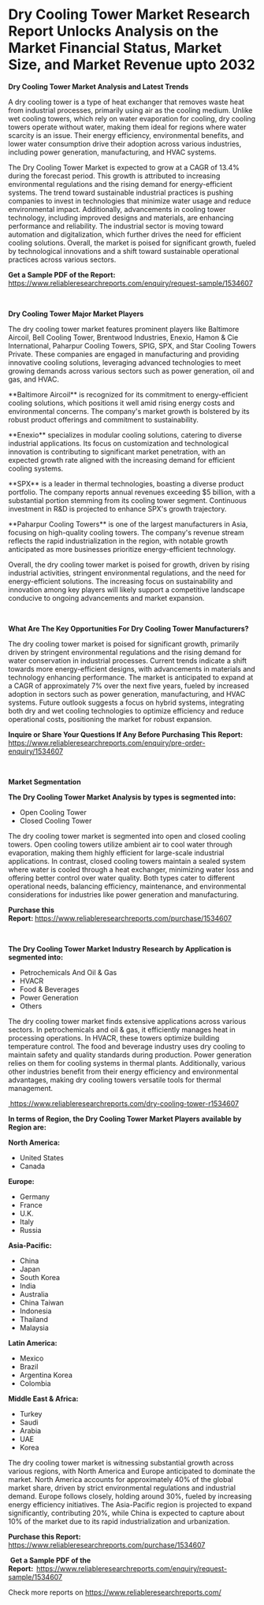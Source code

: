 <p><h1>Dry Cooling Tower Market Research Report Unlocks Analysis on the Market Financial Status, Market Size, and Market Revenue upto 2032</h1></p><p><strong>Dry Cooling Tower Market Analysis and Latest Trends</strong></p>
<p><p>A dry cooling tower is a type of heat exchanger that removes waste heat from industrial processes, primarily using air as the cooling medium. Unlike wet cooling towers, which rely on water evaporation for cooling, dry cooling towers operate without water, making them ideal for regions where water scarcity is an issue. Their energy efficiency, environmental benefits, and lower water consumption drive their adoption across various industries, including power generation, manufacturing, and HVAC systems.</p><p>The Dry Cooling Tower Market is expected to grow at a CAGR of 13.4% during the forecast period. This growth is attributed to increasing environmental regulations and the rising demand for energy-efficient systems. The trend toward sustainable industrial practices is pushing companies to invest in technologies that minimize water usage and reduce environmental impact. Additionally, advancements in cooling tower technology, including improved designs and materials, are enhancing performance and reliability. The industrial sector is moving toward automation and digitalization, which further drives the need for efficient cooling solutions. Overall, the market is poised for significant growth, fueled by technological innovations and a shift toward sustainable operational practices across various sectors.</p></p>
<p><strong>Get a Sample PDF of the Report:&nbsp;</strong> <a href="https://www.reliableresearchreports.com/enquiry/request-sample/1534607?utm_campaign=3059&utm_medium=2&utm_source=Github&utm_content=ia&utm_term=08042025&utm_id=dry-cooling-tower">https://www.reliableresearchreports.com/enquiry/request-sample/1534607</a></p>
<p>&nbsp;</p>
<p><strong>Dry Cooling Tower Major Market Players</strong></p>
<p><p>The dry cooling tower market features prominent players like Baltimore Aircoil, Bell Cooling Tower, Brentwood Industries, Enexio, Hamon & Cie International, Paharpur Cooling Towers, SPIG, SPX, and Star Cooling Towers Private. These companies are engaged in manufacturing and providing innovative cooling solutions, leveraging advanced technologies to meet growing demands across various sectors such as power generation, oil and gas, and HVAC.</p><p>**Baltimore Aircoil** is recognized for its commitment to energy-efficient cooling solutions, which positions it well amid rising energy costs and environmental concerns. The company's market growth is bolstered by its robust product offerings and commitment to sustainability.</p><p>**Enexio** specializes in modular cooling solutions, catering to diverse industrial applications. Its focus on customization and technological innovation is contributing to significant market penetration, with an expected growth rate aligned with the increasing demand for efficient cooling systems.</p><p>**SPX** is a leader in thermal technologies, boasting a diverse product portfolio. The company reports annual revenues exceeding $5 billion, with a substantial portion stemming from its cooling tower segment. Continuous investment in R&D is projected to enhance SPX's growth trajectory.</p><p>**Paharpur Cooling Towers** is one of the largest manufacturers in Asia, focusing on high-quality cooling towers. The company's revenue stream reflects the rapid industrialization in the region, with notable growth anticipated as more businesses prioritize energy-efficient technology.</p><p>Overall, the dry cooling tower market is poised for growth, driven by rising industrial activities, stringent environmental regulations, and the need for energy-efficient solutions. The increasing focus on sustainability and innovation among key players will likely support a competitive landscape conducive to ongoing advancements and market expansion.</p></p>
<p>&nbsp;</p>
<p><strong>What Are The Key Opportunities For Dry Cooling Tower Manufacturers?</strong></p>
<p><p>The dry cooling tower market is poised for significant growth, primarily driven by stringent environmental regulations and the rising demand for water conservation in industrial processes. Current trends indicate a shift towards more energy-efficient designs, with advancements in materials and technology enhancing performance. The market is anticipated to expand at a CAGR of approximately 7% over the next five years, fueled by increased adoption in sectors such as power generation, manufacturing, and HVAC systems. Future outlook suggests a focus on hybrid systems, integrating both dry and wet cooling technologies to optimize efficiency and reduce operational costs, positioning the market for robust expansion.</p></p>
<p><strong>Inquire or Share Your Questions If Any Before Purchasing This Report:</strong> <a href="https://www.reliableresearchreports.com/enquiry/pre-order-enquiry/1534607?utm_campaign=3059&utm_medium=2&utm_source=Github&utm_content=ia&utm_term=08042025&utm_id=dry-cooling-tower">https://www.reliableresearchreports.com/enquiry/pre-order-enquiry/1534607</a></p>
<p>&nbsp;</p>
<p><strong>Market Segmentation</strong></p>
<p><strong>The Dry Cooling Tower Market Analysis by types is segmented into:</strong></p>
<p><ul><li>Open Cooling Tower</li><li>Closed Cooling Tower</li></ul></p>
<p><p>The dry cooling tower market is segmented into open and closed cooling towers. Open cooling towers utilize ambient air to cool water through evaporation, making them highly efficient for large-scale industrial applications. In contrast, closed cooling towers maintain a sealed system where water is cooled through a heat exchanger, minimizing water loss and offering better control over water quality. Both types cater to different operational needs, balancing efficiency, maintenance, and environmental considerations for industries like power generation and manufacturing.</p></p>
<p><strong>Purchase this Report:&nbsp;</strong><a href="https://www.reliableresearchreports.com/purchase/1534607?utm_campaign=3059&utm_medium=2&utm_source=Github&utm_content=ia&utm_term=08042025&utm_id=dry-cooling-tower">https://www.reliableresearchreports.com/purchase/1534607</a></p>
<p>&nbsp;</p>
<p><strong>The Dry Cooling Tower Market Industry Research by Application is segmented into:</strong></p>
<p><ul><li>Petrochemicals And Oil & Gas</li><li>HVACR</li><li>Food & Beverages</li><li>Power Generation</li><li>Others</li></ul></p>
<p><p>The dry cooling tower market finds extensive applications across various sectors. In petrochemicals and oil & gas, it efficiently manages heat in processing operations. In HVACR, these towers optimize building temperature control. The food and beverage industry uses dry cooling to maintain safety and quality standards during production. Power generation relies on them for cooling systems in thermal plants. Additionally, various other industries benefit from their energy efficiency and environmental advantages, making dry cooling towers versatile tools for thermal management.</p></p>
<p><a href="https://www.reliableresearchreports.com/dry-cooling-tower-r1534607?utm_campaign=3059&utm_medium=2&utm_source=Github&utm_content=ia&utm_term=08042025&utm_id=dry-cooling-tower">&nbsp;https://www.reliableresearchreports.com/dry-cooling-tower-r1534607</a></p>
<p><strong>In terms of Region, the Dry Cooling Tower Market Players available by Region are:</strong></p>
<p>
    <p> <strong> North America: </strong>
        <ul>
            <li>United States</li>
            <li>Canada</li>
        </ul>
        </p> 
    <p> <strong> Europe: </strong>
        <ul>
            <li>Germany</li>
            <li>France</li>
            <li>U.K.</li>
            <li>Italy</li>
            <li>Russia</li>
        </ul>
        </p> 
    <p> <strong> Asia-Pacific: </strong>
        <ul>
            <li>China</li>
            <li>Japan</li>
            <li>South Korea</li>
            <li>India</li>
            <li>Australia</li>
            <li>China Taiwan</li>
            <li>Indonesia</li>
            <li>Thailand</li>
            <li>Malaysia</li>
        </ul>
        </p> 
    <p> <strong> Latin America: </strong>
        <ul>
            <li>Mexico</li>
            <li>Brazil</li>
            <li>Argentina Korea</li>
            <li>Colombia</li>
        </ul>
        </p> 
    <p> <strong> Middle East & Africa: </strong>
        <ul>
            <li>Turkey</li>
            <li>Saudi</li>
            <li>Arabia</li>
            <li>UAE</li>
            <li>Korea</li>
        </ul>
    </p>
    </p>
<p><p>The dry cooling tower market is witnessing substantial growth across various regions, with North America and Europe anticipated to dominate the market. North America accounts for approximately 40% of the global market share, driven by strict environmental regulations and industrial demand. Europe follows closely, holding around 30%, fueled by increasing energy efficiency initiatives. The Asia-Pacific region is projected to expand significantly, contributing 20%, while China is expected to capture about 10% of the market due to its rapid industrialization and urbanization.</p></p>
<p><strong>Purchase this Report: </strong><a href="https://www.reliableresearchreports.com/purchase/1534607?utm_campaign=3059&utm_medium=2&utm_source=Github&utm_content=ia&utm_term=08042025&utm_id=dry-cooling-tower">https://www.reliableresearchreports.com/purchase/1534607</a></p>
<p>&nbsp;<strong>Get a Sample PDF of the Report:&nbsp;&nbsp;</strong><a href="https://www.reliableresearchreports.com/enquiry/request-sample/1534607?utm_campaign=3059&utm_medium=2&utm_source=Github&utm_content=ia&utm_term=08042025&utm_id=dry-cooling-tower">https://www.reliableresearchreports.com/enquiry/request-sample/1534607</a></p>
<p><strong></strong></p>
<p>Check more reports on <a href="https://www.reliableresearchreports.com/?utm_campaign=3059&utm_medium=2&utm_source=Github&utm_content=ia&utm_term=08042025&utm_id=dry-cooling-tower">https://www.reliableresearchreports.com/</a></p>